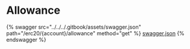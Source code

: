 # Allowance

{% swagger src="../../../.gitbook/assets/swagger.json" path="/erc20/{account}/allowance" method="get" %}
[swagger.json](../../../.gitbook/assets/swagger.json)
{% endswagger %}
